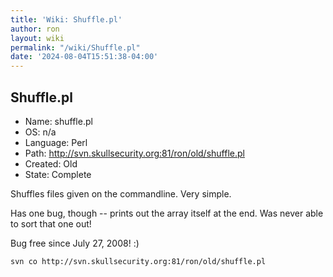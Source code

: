```yaml
---
title: 'Wiki: Shuffle.pl'
author: ron
layout: wiki
permalink: "/wiki/Shuffle.pl"
date: '2024-08-04T15:51:38-04:00'
---
```


## Shuffle.pl

-   Name: shuffle.pl
-   OS: n/a
-   Language: Perl
-   Path: <http://svn.skullsecurity.org:81/ron/old/shuffle.pl>
-   Created: Old
-   State: Complete

Shuffles files given on the commandline. Very simple.

Has one bug, though \-- prints out the array itself at the end. Was never able to sort that one out!

Bug free since July 27, 2008! :)

    svn co http://svn.skullsecurity.org:81/ron/old/shuffle.pl
